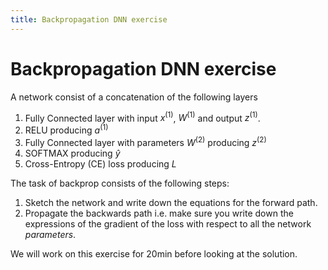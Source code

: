 ```yaml
---
title: Backpropagation DNN exercise
---
```


# Backpropagation DNN exercise

A network consist of a concatenation of the following layers

1. Fully Connected layer with input $x^{(1)}$, $W^{(1)}$ and output $z^{(1)}$. 
2. RELU producing $a^{(1)}$
3. Fully Connected layer with parameters $W^{(2)}$ producing $z^{(2)}$
4. SOFTMAX producing $\hat{y}$
5. Cross-Entropy (CE) loss producing $L$

The task of backprop consists of the following steps:

1. Sketch the network and write down the equations for the forward path. 
2. Propagate the backwards path i.e. make sure you write down the expressions of the gradient of the loss with respect to all the network _parameters_. 

We will work on this exercise for 20min before looking at the solution. 
